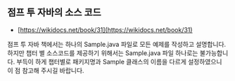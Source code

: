 ## 점프 투 자바의 소스 코드

* [https://wikidocs.net/book/31](https://wikidocs.net/book/31)

점프 투 자바 책에서는 하나의 Sample.java 파일로 모든 예제를 작성하고 설명합니다. 
하지만 챕터 별 소스코드를 제공하기 위해서는 Sample.java 파일 하나로는 불가능합니다. 
부득이 하게 챕터별로 패키지명과 Sample 클래스의 이름을 다르게 설정하였으니 이 점 참고해 주시길 바랍니다.
